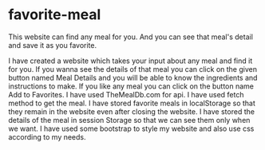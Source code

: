 # favorite-meal
This website can find any meal for you. And you can see that meal's detail and save it as you favorite.

I have created a website which takes your input about any meal and find it for you.
If you wanna see the details of that meal you can click on the given button named Meal Details and you will be able to know the ingredients and instructions to make.
If you like any meal you can click on the button name Add to Favorites.
I have used TheMealDb.com for api.
I have used fetch method to get the meal.
I have stored favorite meals in localStorage so that they remain in the website even after closing the website.
I have stored the details of the meal in session Storage so that we can see them only when we want.
I have used some bootstrap to style my website and also use css according to my needs.
